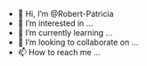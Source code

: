 - 👋 Hi, I’m @Robert-Patricia
- 👀 I’m interested in ...
- 🌱 I’m currently learning ...
- 💞️ I’m looking to collaborate on ...
- 📫 How to reach me ...

<!---
Robert-Patricia/Robert-Patricia is a ✨ special ✨ repository because its `README.md` (this file) appears on your GitHub profile.
You can click the Preview link to take a look at your changes.
--->
